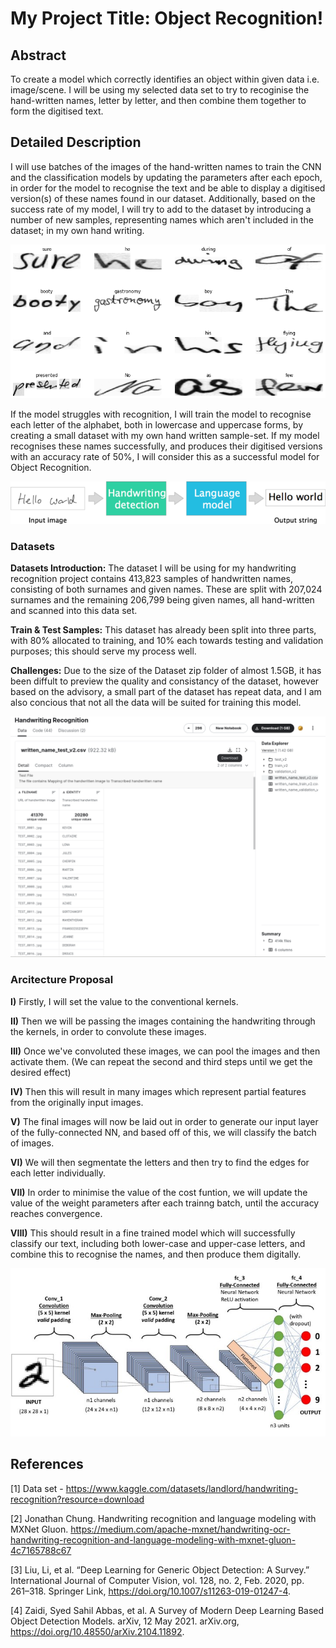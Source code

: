 # My Project Title: Object Recognition!

## Abstract

To create a model which correctly identifies an object within given data i.e. image/scene. 
I will be using my selected data set to try to recoginise the hand-written names, letter by letter, and then combine them together to form the digitised text.

## Detailed Description

I will use batches of the images of the hand-written names to train the CNN and the classification models by updating the parameters after each epoch, in order for the model to recognise the text and be able to display a digitised version(s) of these names found in our dataset. Additionally, based on the success rate of my model, I will try to add to the dataset by introducing a number of new samples, representing names which aren't included in the dataset; in my own hand writing.

![alt text](2.png)

If the model struggles with recognition, I will train the model to recognise each letter of the alphabet, both in lowercase and uppercase forms, by creating a small dataset with my own hand written sample-set. If my model recognises these names successfully, and produces their digitised versions with an accuracy rate of 50%, I will consider this as a successful model for Object Recognition.

![alt text](4.png)

### Datasets
**Datasets Introduction:** The dataset I will be using for my handwriting recognition project contains 413,823 samples of handwritten names, consisting of both surnames and given names. These are split with 207,024 surnames and the remaining 206,799 being given names, all hand-written and scanned into this data set. 

**Train & Test Samples:** This dataset has already been split into three parts, with 80% allocated to training, and 10% each towards testing and validation purposes; this should serve my process well. 

**Challenges:** Due to the size of the Dataset zip folder of almost 1.5GB, it has been diffult to preview the quality and consistancy of the dataset, however based on the advisory, a small part of the dataset has repeat data, and I am also concious that not all the data will be suited for training this model.

![alt text](1.png)

### Arcitecture Proposal

**I)**   Firstly, I will set the value to the conventional kernels.

**II)**  Then we will be passing the images containing the handwriting through the kernels, in order to convolute these images. 

**III)** Once we've convoluted these images, we can pool the images and then activate them. 
         (We can repeat the second and third steps until we get the desired effect)

**IV)**  Then this will result in many images which represent partial features from the originally input images. 

**V)**   The final images will now be laid out in order to generate our input layer of the fully-connected NN, and based off of this,
         we will classify the batch of images.

**VI)**  We will then segmentate the letters and then try to find the edges for each letter individually.

**VII)** In order to minimise the value of the cost funtion, we will update the value of the weight parameters after each trainng batch,
         until the accuracy reaches convergence.

**VIII)** This should result in a fine trained model which will successfully classify our text, including both lower-case and upper-case letters,
          and combine this to recognise the names, and then produce them digitally. 
          
![alt text](5.jpeg)

## References

[1] Data set - https://www.kaggle.com/datasets/landlord/handwriting-recognition?resource=download

[2] Jonathan Chung. Handwriting recognition and language modeling with MXNet Gluon. https://medium.com/apache-mxnet/handwriting-ocr-handwriting-recognition-and-language-modeling-with-mxnet-gluon-4c7165788c67

[3] Liu, Li, et al. “Deep Learning for Generic Object Detection: A Survey.” International Journal of Computer Vision, vol. 128, no. 2, Feb. 2020, pp. 261–318. Springer Link, https://doi.org/10.1007/s11263-019-01247-4.

[4] Zaidi, Syed Sahil Abbas, et al. A Survey of Modern Deep Learning Based Object Detection Models. arXiv, 12 May 2021. arXiv.org, https://doi.org/10.48550/arXiv.2104.11892.




